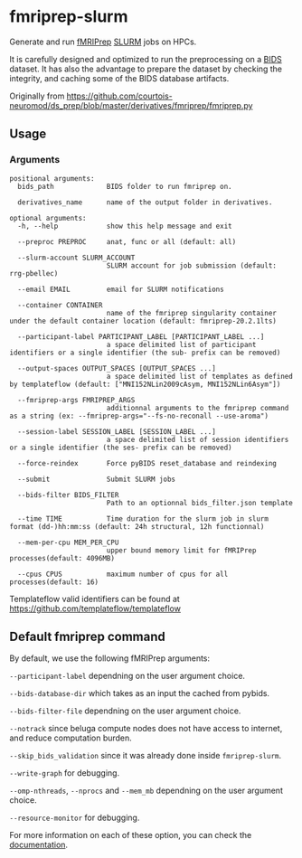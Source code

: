 # fmriprep-slurm
Generate and run [fMRIPrep](https://fmriprep.org/en/stable/) [SLURM](https://slurm.schedmd.com/documentation.html) jobs on HPCs.

It is carefully designed and optimized to run the preprocessing on a [BIDS](https://bids-specification.readthedocs.io/en/stable/) dataset.
It has also the advantage to prepare the dataset by checking the integrity, and caching some of the BIDS database artifacts.


Originally from https://github.com/courtois-neuromod/ds_prep/blob/master/derivatives/fmriprep/fmriprep.py

## Usage

### Arguments
```
positional arguments:  
  bids_path             BIDS folder to run fmriprep on.  

  derivatives_name      name of the output folder in derivatives.  

optional arguments:  
  -h, --help            show this help message and exit

  --preproc PREPROC     anat, func or all (default: all)

  --slurm-account SLURM_ACCOUNT
                        SLURM account for job submission (default: rrg-pbellec)

  --email EMAIL         email for SLURM notifications

  --container CONTAINER
                        name of the fmriprep singularity container under the default container location (default: fmriprep-20.2.1lts)

  --participant-label PARTICIPANT_LABEL [PARTICIPANT_LABEL ...]
                        a space delimited list of participant identifiers or a single identifier (the sub- prefix can be removed)

  --output-spaces OUTPUT_SPACES [OUTPUT_SPACES ...]
                        a space delimited list of templates as defined by templateflow (default: ["MNI152NLin2009cAsym, MNI152NLin6Asym"])

  --fmriprep-args FMRIPREP_ARGS
                        additionnal arguments to the fmriprep command as a string (ex: --fmriprep-args="--fs-no-reconall --use-aroma")

  --session-label SESSION_LABEL [SESSION_LABEL ...]
                        a space delimited list of session identifiers or a single identifier (the ses- prefix can be removed)

  --force-reindex       Force pyBIDS reset_database and reindexing

  --submit              Submit SLURM jobs

  --bids-filter BIDS_FILTER
                        Path to an optionnal bids_filter.json template

  --time TIME           Time duration for the slurm job in slurm format (dd-)hh:mm:ss (default: 24h structural, 12h functionnal)

  --mem-per-cpu MEM_PER_CPU
                        upper bound memory limit for fMRIPrep processes(default: 4096MB)
                        
  --cpus CPUS           maximum number of cpus for all processes(default: 16) 
```
Templateflow valid identifiers can be found at https://github.com/templateflow/templateflow

## Default fmriprep command

By default, we use the following fMRIPrep arguments:

`--participant-label` dependning on the user argument choice.

`--bids-database-dir` which takes as an input the cached from pybids.

`--bids-filter-file` dependning on the user argument choice.

`--notrack` since beluga compute nodes does not have access to internet, and reduce computation burden.

`--skip_bids_validation` since it was already done inside `fmriprep-slurm`.

`--write-graph` for debugging.

`--omp-nthreads`, `--nprocs` and `--mem_mb` dependning on the user argument choice.

`--resource-monitor` for debugging.

For more information on each of these option, you can check the [documentation](https://simexp-documentation.readthedocs.io/en/latest/giga_preprocessing/preprocessing.html).
